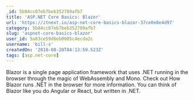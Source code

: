 ```yaml
---
_id: 5b84cc07eb7beb352789afb7
title: 'ASP.NET Core Basics: Blazor'
url: 'https://itnext.io/asp-net-core-basics-blazor-37ce0e8e4d97'
category: 5b84cc07eb7beb352789afb7
slug: 'aspnet-core-basics-blazor'
user_id: 5a83ce59d6eb0005c4ecda2c
username: 'bill-s'
createdOn: '2018-08-28T04:13:59.523Z'
tags: [asp.net-core]
---
```


Blazor is a single page application framework that uses .NET running in the browser through the magic of WebAssembly and Mono. Check out How Blazor runs .NET in the browser for more information. You can think of Blazor like you do Angular or React, but written in .NET.


